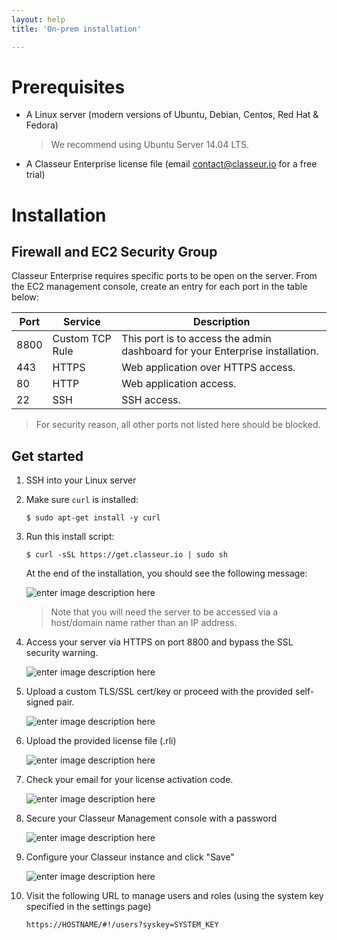 ```yaml
---
layout: help
title: 'On-prem installation'

---
```


# Prerequisites


- A Linux server (modern versions of Ubuntu, Debian, Centos, Red Hat & Fedora)

	> We recommend using Ubuntu Server 14.04 LTS.
	
- A Classeur Enterprise license file (email <contact@classeur.io> for a free trial)



# Installation


## Firewall and EC2 Security Group

Classeur Enterprise requires specific ports to be open on the server. From the EC2 management console, create an entry for each port in the table below:

Port | Service | Description
---- | ------- | ---
8800 | Custom TCP Rule | This port is to access the admin dashboard for your Enterprise installation.
443 | HTTPS | Web application over HTTPS access.
80 | HTTP | Web application access.
22 | SSH | SSH access.

> For security reason, all other ports not listed here should be blocked.

## Get started

1. SSH into your Linux server

2. Make sure `curl` is installed:

	```
	$ sudo apt-get install -y curl
	```

3. Run this install script:

	```
	$ curl -sSL https://get.classeur.io | sudo sh
	```

	At the end of the installation, you should see the following message:

	![enter image description here](https://i.imgur.com/OlRCH6d.png)

	> Note that you will need the server to be accessed via a host/domain name rather than an IP address.

4. Access your server via HTTPS on port 8800 and bypass the SSL security warning.

	![enter image description here](https://i.imgur.com/XLvt2j4.png)

5. Upload a custom TLS/SSL cert/key or proceed with the provided self-signed pair.

	![enter image description here](https://i.imgur.com/QsjMomW.png)

6. Upload the provided license file (.rli)

	![enter image description here](https://i.imgur.com/0QGLicj.png)

7. Check your email for your license activation code.

	![enter image description here](https://i.imgur.com/FBgMckL.png)

8. Secure your Classeur Management console with a password

	![enter image description here](https://i.imgur.com/Ld90tiE.png)

9. Configure your Classeur instance and click "Save"

	![enter image description here](https://i.imgur.com/D7XetVw.png)

10. Visit the following URL to manage users and roles (using the system key specified in the settings page)

	```
	https://HOSTNAME/#!/users?syskey=SYSTEM_KEY
	``` 

